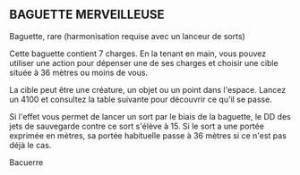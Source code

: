 ## BAGUETTE MERVEILLEUSE

Baguette, rare (harmonisation requise avec un lanceur de sorts)

Cette baguette contient 7 charges. En la tenant en main, vous
pouvez utiliser une action pour dépenser une de ses charges
et choisir une cible située à 36 mètres ou moins de vous.

La cible peut être une créature, un objet ou un point dans
l'espace. Lancez un 4100 et consultez la table suivante pour
découvrir ce qu'il se passe.

Si l'effet vous permet de lancer un sort par le biais de la
baguette, le DD des jets de sauvegarde contre ce sort s'élève
à 15. Si le sort a une portée exprimée en mètres, sa portée
habituelle passe à 36 mètres si ce n'est pas déjà le cas.

Bacuerre